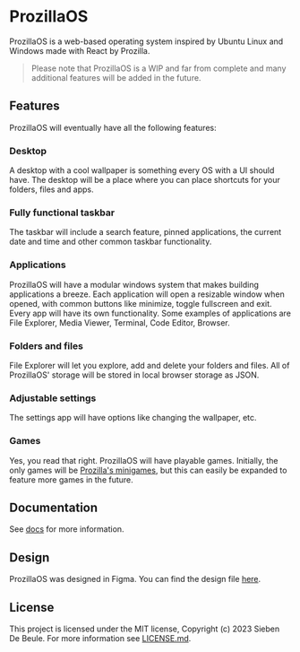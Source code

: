 # ProzillaOS

ProzillaOS is a web-based operating system inspired by Ubuntu Linux and Windows made with React by Prozilla.

> Please note that ProzillaOS is a WIP and far from complete and many additional features will be added in the future.

## Features

ProzillaOS will eventually have all the following features:

### Desktop

A desktop with a cool wallpaper is something every OS with a UI should have. The desktop will be a place where you can place shortcuts for your folders, files and apps.

### Fully functional taskbar

The taskbar will include a search feature, pinned applications, the current date and time and other common taskbar functionality.

### Applications

ProzillaOS will have a modular windows system that makes building applications a breeze. Each application will open a resizable window when opened, with common buttons like minimize, toggle fullscreen and exit. Every app will have its own functionality. Some examples of applications are File Explorer, Media Viewer, Terminal, Code Editor, Browser.

### Folders and files

File Explorer will let you explore, add and delete your folders and files. All of ProzillaOS' storage will be stored in local browser storage as JSON.

### Adjustable settings

The settings app will have options like changing the wallpaper, etc.

### Games

Yes, you read that right. ProzillaOS will have playable games. Initially, the only games will be [Prozilla's minigames](https://prozilla.dev/minigames/), but this can easily be expanded to feature more games in the future.

## Documentation

See [docs](docs) for more information.

## Design

ProzillaOS was designed in Figma. You can find the design file [here](https://www.figma.com/file/bEE5RyWgV0QILcXpZWEk2r/ProzillaOS?type=design&node-id=0%3A1&mode=design&t=7KR1tKCp9H5cK3hf-1).

## License

This project is licensed under the MIT license, Copyright (c) 2023 Sieben De Beule. For more information see [LICENSE.md](LICENSE.md).

